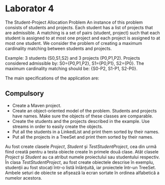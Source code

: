 # Laborator 4

The Student-Project Allocation Problem
An instance of this problem consists of students and projects. Each student has a list of projects that are admissible.
A matching is a set of pairs (student, project) such that each student is assigned to at most one project and each project is assigned to at most one student. We consider the problem of creating a maximum cardinality matching between students and projects.

Example: 3 students (S0,S1,S2) and 3 projects (P0,P1,P2).
Projects considered admissible by: S0={P0,P1,P2}, S1={P0,P1}, S2={P0}.
The maximum cardinality matching should be: {S0-P2, S1-P1, S2-P0}.

The main specifications of the application are:

## Compulsory

- Create a Maven project.
- Create an object-oriented model of the problem. Students and projects have names. Make sure the objects of these classes are comparable.
- Create the students and the projects described in the example. Use streams in order to easily create the objects.
- Put all the students in a LinkedList and print them sorted by their names.
- Put all the projects in a TreeSet and print them sorted by their names.

Au fost create clasele *Project*, *Student* și *TestStudentProject*, cea din urmă fiind creată pentru a testa obiecte create în primele două clase. Atât clasele *Project* și *Student* au ca atribut numele proiectului sau studentului respectiv. În clasa *TestStudentProject*, au fost create obiectele descrise în exemplu, studenții au fost stocați într-o listă înlănțuită, iar proiectele într-un TreeSet. Ambele seturi de obiecte se afișează la ecran sortate în ordinea alfabetică a numelor acestora.
